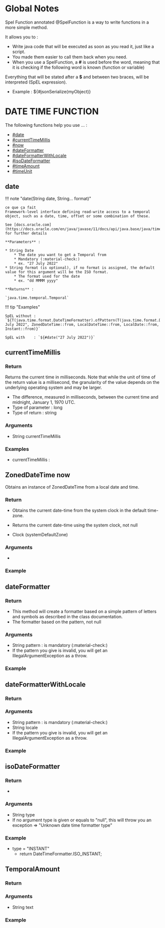 # Global Notes

Spel Function annotated @SpelFunction is a way to write functions in a more simple method.

It allows you to :

* Write java code that will be executed as soon as you read it, just like a script.
* You made them easier to call them back when you need.
* When you use a SpelFunction, a **#** is used before the word, meaning that it is checking if the following word is known (function or variable)

Everything that will be stated after a **$** and between two braces, will be interpreted (SpEL expression).

* Example : ${#jsonSerialize(myObject)}


# DATE TIME FUNCTION

The following functions help you use ... :

* [\#date](#date)
* [\#currentTimeMillis](#currenttimemillis)
* [\#now](#now)
* [\#dateFormatter](#dateformatter)
* [\#dateFormatterWithLocale](#dateformatterwithlocale)
* [\#isoDateFormatter](#isodateformatter)
* [\#timeAmount](#timeamount)
* [\#timeUnit](#timeunit)

## date

!!! note "date(String date, String... format)"

    ce que ça fait  
    Framework-level interface defining read-write access to a temporal object, such as a date, time, offset or some combination of these.

    See [docs.oracle.com](https://docs.oracle.com/en/java/javase/11/docs/api/java.base/java/time/temporal/Temporal.html) for further details

    **Parameters** :

    * String Date
        * The date you want to get a Temporal from
        * Mandatory (:material-check:)
        * ex. "27 July 2022"
    * String format (is optional), if no format is assigned, the default value for this argument will be the ISO format.
        * The format used for the date
        * ex. "dd MMMM yyyy"

    **Returns** :

    `java.time.temporal.Temporal`  


!!! tip "Examples"

    SpEL without : `${T(java.time.format.DateTimeFormatter).ofPattern(T(java.time.format.DateTimeFormatter).ISO_INSTANT).parseBest("27 July 2022", ZonedDateTime::from, LocalDateTime::from, LocalDate::from, Instant::from)}`

    SpEL with    : `${#date("27 July 2022")}`


## currentTimeMillis

### Return

Returns the current time in milliseconds. Note that while the unit of time of the return value is a millisecond, the granularity of the value depends on the underlying operating system and may be larger.

* The difference, measured in milliseconds, between the current time and midnight, January 1, 1970 UTC.
* Type of parameter : long
* Type of return : string

### Arguments

* String currentTimeMillis

### Examples

* currentTimeMillis : 

## ZonedDateTime now

Obtains an instance of ZonedDateTime from a local date and time.

### Return

* Obtains the current date-time from the system clock in the default time-zone.
* Returns the current date-time using the system clock, not null

* Clock (systemDefaultZone)

### Arguments

* 
### Example

## dateFormatter

### Return

* This method will create a formatter based on a simple pattern of letters and symbols as described in the class documentation.
* The formatter based on the pattern, not null

### Arguments

* String pattern : is mandatory (:material-check:)
* If the pattern you give is invalid, you will get an IllegalArgumentException as a throw.

### Example

## dateFormatterWithLocale

### Return


### Arguments

* String pattern : is mandatory (:material-check:)
* String locale
* If the pattern you give is invalid, you will get an IllegalArgumentException as a throw.

### Example


## isoDateFormatter

### Return

* 


### Arguments

* String type
* If no argument type is given or equals to "null", this will throw you an exception => "Unknown date time formatter type"

### Example

* type = "INSTANT"
    * return DateTimeFormatter.ISO_INSTANT;


## TemporalAmount

### Return


### Arguments

* String text

### Example
